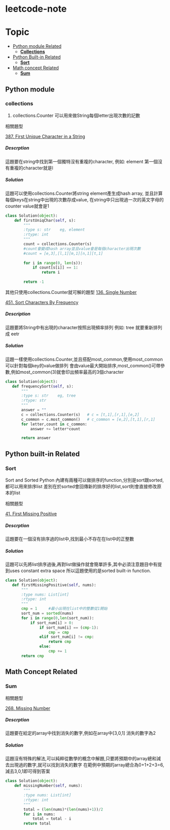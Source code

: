 # leetcode-note

Topic
================
*   [Python module Related](#pymodule)
    *   [**Collections**](#collections)
*   [Python Built-in Related](#pybuiltin)
    *   [**Sort**](#sort)    
*   [Math concept Related](#math)
    *   [**Sum**](#sum)

<h2 id="pymodule">Python module</h2>
<h3 id="collections">collections</h3>

1. collections.Counter
   可以用來做String每個letter出現次數的記數

相關題型

[387\. First Unique Character in a String]

 [387\. First Unique Character in a String]: https://leetcode.com/problems/first-unique-character-in-a-string/
##### Descrption
這題要在string中找到第一個獨特沒有重複的character,
例如: element 第一個沒有重複的character就是l

##### Solution
這題可以使用collections.Counter將string element產生成hash array, 並且計算每個keys在string中出現的次數存成value,
在string中只出現過一次的英文字母的counter value就會是1

```python
class Solution(object):
    def firstUniqChar(self, s):
        """
        :type s: str    eg, element
        :rtype: int
        """
        count = collections.Counter(s) 
        #count會變成hash array並且value會是每個character出現次數 
        #count = [e,3],[l,1][m,1][n,1][t,1]
        
        for i in range(0, len(s)):
            if count[s[i]] == 1:
                return i
        
        return -1
```
其他只使用collections.Counter就可解的題型
[136\. Single Number]

 [136\. Single Number]: https://leetcode.com/problems/single-number/

[451\. Sort Characters By Frequency]

 [451\. Sort Characters By Frequency]: https://leetcode.com/problems/sort-characters-by-frequency/
 ##### Description
 這題要將String中有出現的character按照出現頻率排列
 例如: tree 就要重新排列成 eetr
 
 ##### Solution
 這題一樣使用collections.Counter,並且搭配most_common,使用most_common可以針對每個key的value做排列
 會由value最大開始排序,most_common()可帶參數,例如most_common(3)就會印出頻率最高的3個character
 
 ```python
 class Solution(object):
    def frequencySort(self, s):
        """
        :type s: str    eg, tree
        :rtype: str
        """
        answer = ""
        c = collections.Counter(s)   # c = [t,1],[r,1],[e,2]
        c_common = c.most_common()   # c_common = [e,2],[t,1],[r,1] 
        for letter,count in c_common:
            answer += letter*count

        return answer
  ```

<h2 id="pybuiltin">Python built-in Related</h2>
<h3 id="sort">Sort</h3>

Sort and Sorted
Python 內建有兩種可以做排序的function,分別是sort跟sorted,都可以用來排序list
差別在於sorted會回傳新的排序好的list,sort則會直接修改原本的list

相關題型

[41\. First Missing Positive]

 [41\. First Missing Positive]: https://leetcode.com/problems/first-missing-positive/
 ##### Descrption
 這題要在一個沒有排序過的list中,找到最小不存在在list中的正整數
 
 ##### Solution
 這題可以先將list排序過後,再對list做操作就會簡單許多,其中必須注意題目中有提到uses constant extra space
 所以這題使用的是sorted built-in function.
 
 ```python
 class Solution(object):
    def firstMissingPositive(self, nums):
        """
        :type nums: List[int]
        :rtype: int
        """
        cmp = 1     #最小出現在list中的整數從1開始
        sort_num = sorted(nums)
        for i in range(0,len(sort_num)):
            if sort_num[i] > 0:
                if sort_num[i] == (cmp-1):
                    cmp = cmp
                elif sort_num[i] != cmp:
                    return cmp
                else:
                    cmp += 1
        return cmp
 ```

<h2 id="math">Math Concept Related</h2>
<h3 id="sum">Sum</h3>

相關題型

[268\. Missing Number]

 [268\. Missing Number]: https://leetcode.com/problems/missing-number/
##### Descrption
這題要在給定的array中找到消失的數字,例如在array中[3,0,1] 消失的數字為2

##### Solution
這題沒有特殊的解法,可以純粹從數學的概念中解題,只要將預期中的array總和減去出現過的數字,就可以找到消失的數字
在範例中預期的array總合為0+1+2+3=6, 減去3,0,1即可得到答案

```python
class Solution(object):
    def missingNumber(self, nums):
        """
        :type nums: List[int]
        :rtype: int
        """
        total = (len(nums)*(len(nums)+1))/2
        for i in nums:
            total = total - i
        return total
```
